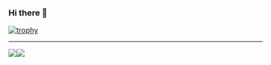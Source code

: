 ### Hi there 👋

[![trophy](https://github-profile-trophy.vercel.app/?username=boat46450)](https://github.com/ryo-ma/github-profile-trophy)

---

<div style="display: flex; flex-direction: row;">
    <img src="https://github-readme-stats.vercel.app/api?username=boat46450&count_private=true&include_all_commits=true" />
    <img src="https://github-readme-stats.vercel.app/api/top-langs/?username=boat46450&layout=compact" />
<div>

<!--
**boat46450/boat46450** is a ✨ _special_ ✨ repository because its `README.md` (this file) appears on your GitHub profile.

Here are some ideas to get you started:

- 🔭 I’m currently working on ...
- 🌱 I’m currently learning ...
- 👯 I’m looking to collaborate on ...
- 🤔 I’m looking for help with ...
- 💬 Ask me about ...
- 📫 How to reach me: ...
- 😄 Pronouns: ...
- ⚡ Fun fact: ...
-->
